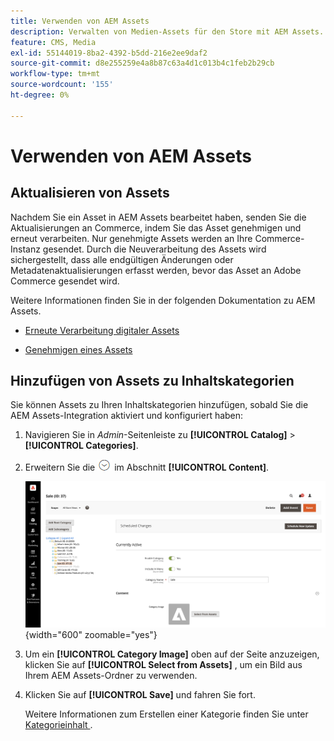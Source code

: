 ```yaml
---
title: Verwenden von AEM Assets
description: Verwalten von Medien-Assets für den Store mit AEM Assets.
feature: CMS, Media
exl-id: 55144019-8ba2-4392-b5dd-216e2ee9daf2
source-git-commit: d8e255259e4a8b87c63a4d1c013b4c1feb2b29cb
workflow-type: tm+mt
source-wordcount: '155'
ht-degree: 0%

---
```


# Verwenden von AEM Assets

<!--In ACAP-844, this topic was linked to from the Commerce Admin products images and videos when the Assets integration is enabled. If the URL to the topic changes, be sure to add a redirect.-->

## Aktualisieren von Assets

Nachdem Sie ein Asset in AEM Assets bearbeitet haben, senden Sie die Aktualisierungen an Commerce, indem Sie das Asset genehmigen und erneut verarbeiten. Nur genehmigte Assets werden an Ihre Commerce-Instanz gesendet. Durch die Neuverarbeitung des Assets wird sichergestellt, dass alle endgültigen Änderungen oder Metadatenaktualisierungen erfasst werden, bevor das Asset an Adobe Commerce gesendet wird.

Weitere Informationen finden Sie in der folgenden Dokumentation zu AEM Assets.

- [Erneute Verarbeitung digitaler Assets](https://experienceleague.adobe.com/en/docs/experience-manager-cloud-service/content/assets/manage/reprocessing)

- [Genehmigen eines Assets](https://experienceleague.adobe.com/en/docs/experience-manager-cloud-service/content/assets/dynamicmedia/dynamic-media-open-apis/approve-assets)

## Hinzufügen von Assets zu Inhaltskategorien

Sie können Assets zu Ihren Inhaltskategorien hinzufügen, sobald Sie die AEM Assets-Integration aktiviert und konfiguriert haben:

1. Navigieren Sie in _Admin_-Seitenleiste zu **[!UICONTROL Catalog]** > **[!UICONTROL Categories]**.

1. Erweitern Sie die ![Erweiterungsauswahl](../assets/icon-display-expand.png) im Abschnitt **[!UICONTROL Content]**.

   ![Kategorieinhalt](./assets/aem-assets-manage-categories.png){width="600" zoomable="yes"}

1. Um ein **[!UICONTROL Category Image]** oben auf der Seite anzuzeigen, klicken Sie auf **[!UICONTROL Select from Assets]** , um ein Bild aus Ihrem AEM Assets-Ordner zu verwenden.

1. Klicken Sie auf **[!UICONTROL Save]** und fahren Sie fort.

   Weitere Informationen zum Erstellen einer Kategorie finden Sie unter [Kategorieinhalt ](../catalog/category-create.md#step-3-complete-the-category-content).
